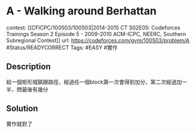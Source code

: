 # A - Walking around Berhattan

contest: [[CFICPC/100503/100503|2014-2015 CT S02E05: Codeforces Trainings Season 2 Episode 5 - 2009-2010 ACM-ICPC, NEERC, Southern Subregional Contest]]
url: https://codeforces.com/gym/100503/problem/A
#Status/READYCORRECT
Tags: #EASY #實作

## Description

給一個矩形城鎮跟路徑，經過任一個block第一次會得到加分，第二次經過加一半，問最後有幾分

## Solution

實作就對了